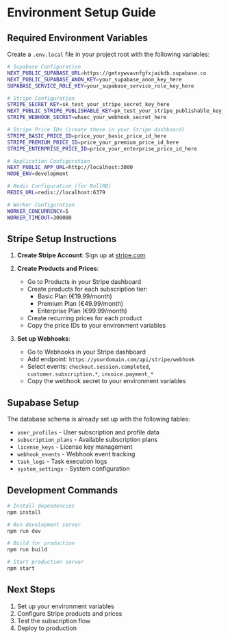 # Environment Setup Guide

## Required Environment Variables

Create a `.env.local` file in your project root with the following variables:

```bash
# Supabase Configuration
NEXT_PUBLIC_SUPABASE_URL=https://gmtxywvavnfgfxjaikdb.supabase.co
NEXT_PUBLIC_SUPABASE_ANON_KEY=your_supabase_anon_key_here
SUPABASE_SERVICE_ROLE_KEY=your_supabase_service_role_key_here

# Stripe Configuration
STRIPE_SECRET_KEY=sk_test_your_stripe_secret_key_here
NEXT_PUBLIC_STRIPE_PUBLISHABLE_KEY=pk_test_your_stripe_publishable_key_here
STRIPE_WEBHOOK_SECRET=whsec_your_webhook_secret_here

# Stripe Price IDs (create these in your Stripe dashboard)
STRIPE_BASIC_PRICE_ID=price_your_basic_price_id_here
STRIPE_PREMIUM_PRICE_ID=price_your_premium_price_id_here
STRIPE_ENTERPRISE_PRICE_ID=price_your_enterprise_price_id_here

# Application Configuration
NEXT_PUBLIC_APP_URL=http://localhost:3000
NODE_ENV=development

# Redis Configuration (for BullMQ)
REDIS_URL=redis://localhost:6379

# Worker Configuration
WORKER_CONCURRENCY=5
WORKER_TIMEOUT=300000
```

## Stripe Setup Instructions

1. **Create Stripe Account**: Sign up at [stripe.com](https://stripe.com)

2. **Create Products and Prices**:

   - Go to Products in your Stripe dashboard
   - Create products for each subscription tier:
     - Basic Plan (€19.99/month)
     - Premium Plan (€49.99/month)
     - Enterprise Plan (€99.99/month)
   - Create recurring prices for each product
   - Copy the price IDs to your environment variables

3. **Set up Webhooks**:
   - Go to Webhooks in your Stripe dashboard
   - Add endpoint: `https://yourdomain.com/api/stripe/webhook`
   - Select events: `checkout.session.completed`, `customer.subscription.*`, `invoice.payment_*`
   - Copy the webhook secret to your environment variables

## Supabase Setup

The database schema is already set up with the following tables:

- `user_profiles` - User subscription and profile data
- `subscription_plans` - Available subscription plans
- `license_keys` - License key management
- `webhook_events` - Webhook event tracking
- `task_logs` - Task execution logs
- `system_settings` - System configuration

## Development Commands

```bash
# Install dependencies
npm install

# Run development server
npm run dev

# Build for production
npm run build

# Start production server
npm start
```

## Next Steps

1. Set up your environment variables
2. Configure Stripe products and prices
3. Test the subscription flow
4. Deploy to production
